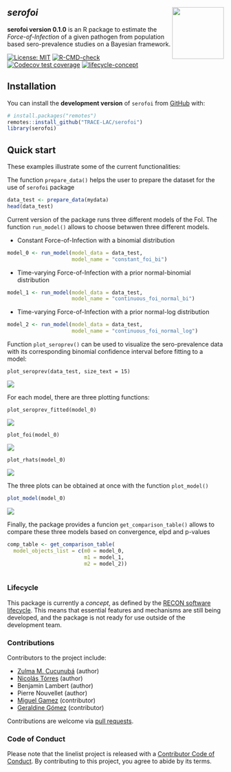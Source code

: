 
## *serofoi*<img src="man/figures/serofoi-logo.png" align="right" width="120" />

__serofoi version 0.1.0__ is an R package to estimate the *Force-of-Infection* of a given pathogen from population based sero-prevalence studies on a Bayesian framework.

<!-- badges: start -->

[![License:
MIT](https://img.shields.io/badge/License-MIT-yellow.svg)](https://opensource.org/licenses/MIT)
[![R-CMD-check](https://github.com/epiverse-trace/readepi/actions/workflows/R-CMD-check.yaml/badge.svg)](https://github.com/epiverse-trace/readepi/actions/workflows/R-CMD-check.yaml)
[![Codecov test
coverage](https://codecov.io/gh/epiverse-trace/readepi/branch/main/graph/badge.svg)](https://app.codecov.io/gh/epiverse-trace/readepi?branch=main)
[![lifecycle-concept](https://raw.githubusercontent.com/reconverse/reconverse.github.io/master/images/badge-concept.svg)](https://www.reconverse.org/lifecycle.html#concept)
<!-- badges: end -->

## Installation

You can install the **development version** of `serofoi` from
[GitHub](https://github.com/) with:

``` r
# install.packages("remotes")
remotes::install_github("TRACE-LAC/serofoi")
library(serofoi)
```

## Quick start

These examples illustrate some of the current functionalities:

The function `prepare_data()` helps the user to prepare the dataset for the use of `serofoi` package

``` r
data_test <- prepare_data(mydata)
head(data_test)
```

Current version of the package runs three different models of the FoI. The function `run_model()` allows to choose betwwen three different models.


- Constant Force-of-Infection with a binomial distribution
``` r
model_0 <- run_model(model_data = data_test,
                     model_name = "constant_foi_bi")
``` 

- Time-varying Force-of-Infection with a prior normal-binomial distribution
``` r
model_1 <- run_model(model_data = data_test,
                     model_name = "continuous_foi_normal_bi")
```

- Time-varying Force-of-Infection with a prior normal-log distribution
``` r
model_2 <- run_model(model_data = data_test,
                     model_name = "continuous_foi_normal_log")
``` 

Function `plot_seroprev()` can be used to visualize the sero-prevalence data with its corresponding binomial confidence interval before fitting to a model:
```
plot_seroprev(data_test, size_text = 15)
```
![](man/figures/plot_seroprev_example.png)

For each model, there are three plotting functions:
```
plot_seroprev_fitted(model_0)
``` 
![](man/figures/plot_seroprev_fitted_example.png)


```
plot_foi(model_0)
``` 
![](man/figures/plot_foi_example.png)


```
plot_rhats(model_0)
``` 
![](man/figures/plot_rhats_example.png)


The three plots can be obtained at once with the function `plot_model()`
``` r
plot_model(model_0)
```
![](man/figures/plot_model_example.png)


Finally, the package provides a funcion `get_comparison_table()`  allows to compare these three models based on convergence, elpd and p-values

``` r
comp_table <- get_comparison_table(
  model_objects_list = c(m0 = model_0,
                         m1 = model_1,
                         m2 = model_2))
                         
``` 




### Lifecycle

This package is currently a *concept*, as defined by the [RECON software
lifecycle](https://www.reconverse.org/lifecycle.html). This means that
essential features and mechanisms are still being developed, and the
package is not ready for use outside of the development team.

### Contributions

Contributors to the project include:

- [Zulma M. Cucunubá](https://github.com/zmcucunuba) (author)
- [Nicolás Tórres](https://github.com/ntorresd) (author)
- Benjamin Lambert (author)
- Pierre Nouvellet (author)
- [Miguel Gamez](https://github.com/megamezl) (contributor)
- [Geraldine Gómez](https://github.com/GeraldineGomez) (contributor)

Contributions are welcome via [pull
requests](https://github.com/TRACE-LAC/serofoi/pulls).


### Code of Conduct

Please note that the linelist project is released with a [Contributor
Code of
Conduct](https://contributor-covenant.org/version/2/0/CODE_OF_CONDUCT.html).
By contributing to this project, you agree to abide by its terms.
